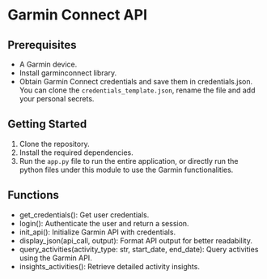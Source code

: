 # Garmin Connect API


## Prerequisites

- A Garmin device. 
- Install garminconnect library.
- Obtain Garmin Connect credentials and save them in credentials.json. You can clone the `credentials_template.json`, rename the file and add your personal secrets.

## Getting Started

1. Clone the repository.
2. Install the required dependencies.
3. Run the `app.py` file to run the entire application, or directly run the python files under this module to use the Garmin functionalities.

## Functions
- get_credentials(): Get user credentials.
- login(): Authenticate the user and return a session.
- init_api(): Initialize Garmin API with credentials.
- display_json(api_call, output): Format API output for better readability.
- query_activities(activity_type: str, start_date, end_date): Query activities using the Garmin API.
- insights_activities(): Retrieve detailed activity insights.


